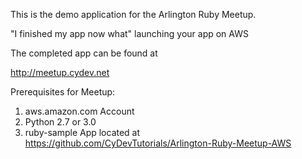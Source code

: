This is the demo application for the Arlington Ruby Meetup. 

"I finished my app now what" launching your app on AWS

The completed app can be found at 

http://meetup.cydev.net 

Prerequisites for Meetup:  

1. aws.amazon.com Account 
2. Python 2.7 or 3.0 
3. ruby-sample App located at https://github.com/CyDevTutorials/Arlington-Ruby-Meetup-AWS

